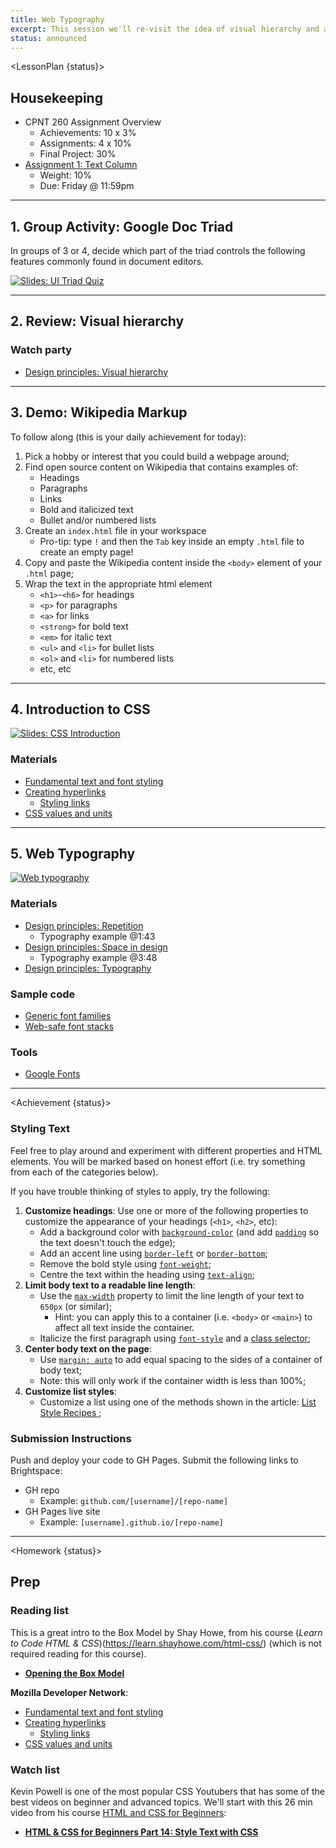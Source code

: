 ```yaml
---
title: Web Typography
excerpt: This session we'll re-visit the idea of visual hierarchy and apply the concept to web typography. Along the way we'll introduce the Box Model.
status: announced
---
```


<script>
	import Homework from "$lib/components/Homework.svelte";
	import LessonPlan from "$lib/components/LessonPlan.svelte";
	import Achievement from "$lib/components/Achievement.svelte";
</script>

<LessonPlan {status}>

<h2>Housekeeping</h2>

- CPNT 260 Assignment Overview
	- Achievements: 10 x 3%
	- Assignments: 4 x 10%
	- Final Project: 30%
- [Assignment 1: Text Column](/courses/cpnt-260/assessments/assignment-1)
	- Weight: 10%
	- Due: Friday @ 11:59pm

---

<h2>1. Group Activity: Google Doc Triad</h2>

In groups of 3 or 4, decide which part of the triad controls the following features commonly found in document editors.

[![Slides: UI Triad Quiz](/images/slides/cpnt-260/ui-triad-quiz.png)](/slides/cpnt-260/ui-triad-quiz)

---

<h2>2. Review: Visual hierarchy</h2>

### Watch party
- [Design principles: Visual hierarchy](https://www.youtube.com/watch?v=qZWDJqY27bw)

---

<h2>3. Demo: Wikipedia Markup</h2>

To follow along (this is your daily achievement for today):
1. Pick a hobby or interest that you could build a webpage around;
2. Find open source content on Wikipedia that contains examples of:
	- Headings
	- Paragraphs
	- Links
	- Bold and italicized text
	- Bullet and/or numbered lists
3. Create an `index.html` file in your workspace
	- Pro-tip: type `!` and then the `Tab` key inside an empty `.html` file to create an empty page!
4. Copy and paste the Wikipedia content inside the `<body>` element of your `.html` page;
5. Wrap the text in the appropriate html element
	- `<h1>`-`<h6>` for headings
	- `<p>` for paragraphs
	- `<a>` for links
	- `<strong>` for bold text
	- `<em>` for italic text
	- `<ul>` and `<li>` for bullet lists
	- `<ol>` and `<li>` for numbered lists
	- etc, etc

---

<h2>4. Introduction to CSS</h2>

[![Slides: CSS Introduction](/images/slides/cpnt-260/css-introduction.png)](/slides/cpnt-260/css-introduction)

### Materials
- [Fundamental text and font styling](https://developer.mozilla.org/en-US/docs/Learn/CSS/Styling_text/Fundamentals)
- [Creating hyperlinks](https://developer.mozilla.org/en-US/docs/Learn/HTML/Introduction_to_HTML/Creating_hyperlinks)
	- [Styling links](https://developer.mozilla.org/en-US/docs/Learn/CSS/Styling_text/Styling_links)
- [CSS values and units](https://developer.mozilla.org/en-US/docs/Learn/CSS/Building_blocks/Values_and_units)

---

<h2>5. Web Typography</h2>

[![Web typography](/images/slides/cpnt-260/web-typography.png)](/slides/cpnt-260/web-typography)

### Materials
- [Design principles: Repetition](https://www.youtube.com/watch?v=8zhhc5pzE9Y)
	- Typography example @1:43 
- [Design principles: Space in design](https://www.youtube.com/watch?v=3dESVj7-XzI)
	- Typography example @3:48
- [Design principles: Typography](https://www.youtube.com/watch?v=yom0nogFN3k)

### Sample code
- [Generic font families](https://codepen.io/browsertherapy/pen/wvzZPqK)
- [Web-safe font stacks](https://codepen.io/browsertherapy/pen/eYNmYQP)

### Tools
- [Google Fonts](https://fonts.google.com/)

---

</LessonPlan>

<Achievement {status}>

### Styling Text
Feel free to play around and experiment with different properties and HTML elements. You will be marked based on honest effort (i.e. try something from each of the categories below).

If you have trouble thinking of styles to apply, try the following:
1. **Customize headings**: Use one or more of the following properties to customize the appearance of your headings (`<h1>`, `<h2>`, etc):
    - Add a background color with [`background-color`](https://css-tricks.com/almanac/properties/b/background-color/) (and add [`padding`](https://developer.mozilla.org/en-US/docs/Web/CSS/padding) so the text doesn't touch the edge);
    - Add an accent line using [`border-left`](https://developer.mozilla.org/en-US/docs/Web/CSS/border-left) or [`border-bottom`](https://developer.mozilla.org/en-US/docs/Web/CSS/border-bottom);
    - Remove the bold style using [`font-weight`](https://developer.mozilla.org/en-US/docs/Web/CSS/font-weight);
    - Centre the text within the heading using [`text-align`](https://developer.mozilla.org/en-US/docs/Web/CSS/text-align);
2. **Limit body text to a readable line length**:
    - Use the [`max-width`](https://developer.mozilla.org/en-US/docs/Web/CSS/max-width) property to limit the line length of your text to `650px` (or similar);
        - Hint: you can apply this to a container (i.e. `<body>` or `<main>`) to affect all text inside the container.
    - Italicize the first paragraph using [`font-style`](https://developer.mozilla.org/en-US/docs/Web/CSS/font-style) and a [class selector](https://developer.mozilla.org/en-US/docs/Web/CSS/Class_selectors);
3. **Center body text on the page**:
    - Use [`margin: auto`](https://www.hongkiat.com/blog/css-margin-auto/) to add equal spacing to the sides of a container of body text;
    - Note: this will only work if the container width is less than 100%;
4. **Customize list styles**:
    - Customize a list using one of the methods shown in the article: [List Style Recipes ](https://css-tricks.com/list-style-recipes/);

### Submission Instructions

Push and deploy your code to GH Pages. Submit the following links to Brightspace:
- GH repo
	- Example: `github.com/[username]/[repo-name]`
- GH Pages live site
	- Example: `[username].github.io/[repo-name]`

</Achievement>

---


<Homework {status}>

<h2>Prep</h2>

### Reading list
This is a great intro to the Box Model by Shay Howe, from his course (_Learn to Code HTML & CSS_)(https://learn.shayhowe.com/html-css/) (which is not required reading for this course).
- **[Opening the Box Model](https://learn.shayhowe.com/html-css/opening-the-box-model/)**

**Mozilla Developer Network**: 
- [Fundamental text and font styling](https://developer.mozilla.org/en-US/docs/Learn/CSS/Styling_text/Fundamentals)
- [Creating hyperlinks](https://developer.mozilla.org/en-US/docs/Learn/HTML/Introduction_to_HTML/Creating_hyperlinks)
	- [Styling links](https://developer.mozilla.org/en-US/docs/Learn/CSS/Styling_text/Styling_links)
- [CSS values and units](https://developer.mozilla.org/en-US/docs/Learn/CSS/Building_blocks/Values_and_units)

### Watch list
Kevin Powell is one of the most popular CSS Youtubers that has some of the best videos on beginner and advanced topics. We'll start with this 26 min video from his course [HTML and CSS for Beginners](https://www.youtube.com/playlist?list=PL4-IK0AVhVjM0xE0K2uZRvsM7LkIhsPT-):
- **[HTML & CSS for Beginners Part 14: Style Text with CSS](https://www.youtube.com/watch?v=Elg66-ASVXg)**

</Homework>